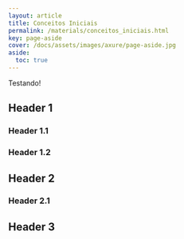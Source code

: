```yaml
---
layout: article
title: Conceitos Iniciais
permalink: /materials/conceitos_iniciais.html
key: page-aside
cover: /docs/assets/images/axure/page-aside.jpg
aside:
  toc: true
---
```


Testando!

## Header 1

### Header 1.1

### Header 1.2

## Header 2

### Header 2.1

## Header 3
